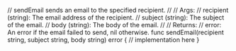 // sendEmail sends an email to the specified recipient.
//
// Args:
//   recipient (string): The email address of the recipient.
//   subject (string): The subject of the email.
//   body (string): The body of the email.
//
// Returns:
//   error: An error if the email failed to send, nil otherwise.
func sendEmail(recipient string, subject string, body string) error {
    // implementation here
}


